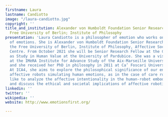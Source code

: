 ```yaml
---
firstname: Laura
lastname: Candiotto
image: "/laura-candiotto.jpg"
copyright: ''
title_and_institution: Alexander von Humboldt Foundation Senior Research Fellow at
  Free University of Berlin; Institute of Philosophy
presentation: 'Laura Candiotto is a philosopher of emotion who works on the epistemology
  of emotions. She is Alexander von Humboldt Foundation Senior Research Fellow at
  the Free University of Berlin, Institute of Philosophy, Affective Societies Research
  Centre. From October 2021 she will be Senior Research Fellow at the Centre for Ethics
  as Study in Human Value at the University of Pardubice. She was a visiting scholar
  at the IMèRA Institute for Advance Study of the Aix-Marseille University (2018-2019)
  and she received her PhD in philosophy in 2011 at Ca’ Foscari University of Venice.
  At ICA4, she aims to explore the philosophical significance of our engagement with
  affective robots simulating human emotions, as in the case of care robots. She would
  like to analyze the affective intentionality in the human-robot embodied interactions
  and discuss the ethical and societal implications of affective robotics. '
linkedin: ''
twitter: ''
wikipedia: ''
website: http://www.emotionsfirst.org/

---
```

